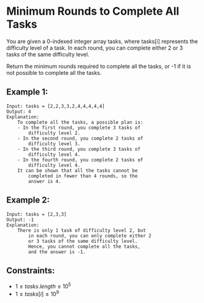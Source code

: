 # Minimum Rounds to Complete All Tasks

You are given a 0-indexed integer array tasks, where tasks[i] represents the  
difficulty level of a task. In each round, you can complete either 2 or 3  
tasks of the same difficulty level.

Return the minimum rounds required to complete all the tasks, or -1 if it is  
not possible to complete all the tasks.

 

## Example 1:

    Input: tasks = [2,2,3,3,2,4,4,4,4,4]
    Output: 4
    Explanation: 
        To complete all the tasks, a possible plan is:
        - In the first round, you complete 3 tasks of 
            difficulty level 2. 
        - In the second round, you complete 2 tasks of 
            difficulty level 3. 
        - In the third round, you complete 3 tasks of 
            difficulty level 4. 
        - In the fourth round, you complete 2 tasks of 
            difficulty level 4.  
        It can be shown that all the tasks cannot be 
            completed in fewer than 4 rounds, so the 
            answer is 4.

## Example 2:

    Input: tasks = [2,3,3]
    Output: -1
    Explanation: 
        There is only 1 task of difficulty level 2, but 
            in each round, you can only complete either 2
            or 3 tasks of the same difficulty level. 
            Hence, you cannot complete all the tasks, 
            and the answer is -1.
        
        
        
## Constraints:

* $1 \le tasks.length \le 10^5$
* $1 \le tasks[i] \le 10^9$

